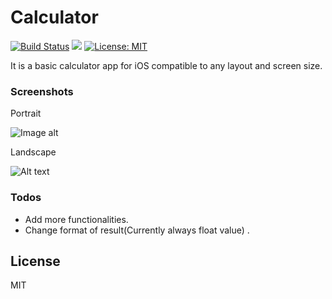 # Calculator

[![Build Status](https://travis-ci.com/eozubarev/Calculator-iOS.svg?branch=master)](https://travis-ci.com/eozubarev/Calculator-iOS)
![](https://img.shields.io/badge/platform-iOS%209.3-lightgrey.svg)
[![License: MIT](https://img.shields.io/badge/License-MIT-yellow.svg)](https://opensource.org/licenses/MIT)

It is a basic calculator app for iOS compatible to any layout and screen size.

### Screenshots

Portrait

![Image alt](https://d.radikal.ru/d02/2006/68/d6a494a6959dt.jpg)

Landscape

![Alt text](https://b.radikal.ru/b11/2006/99/35360ea5fd33t.jpg)

### Todos

 - Add more functionalities.
 - Change format of result(Currently always float value) . 

License
----

MIT
